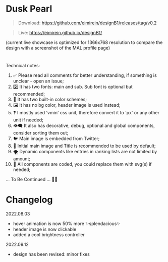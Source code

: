 # Dusk Pearl
> Download: https://github.com/eimirein/designB1/releases/tag/v0.2

> Live: https://eimirein.github.io/designB1/

(current live showcase is optimized for 1366x768 resolution to compare the design with a screenshot of the MAL profile page)
#
Technical notes:
1. ✅ Please read all comments for better understanding, if something is unclear - open an issue;
2. 2️⃣ It has two fonts: main and sub. Sub font is optional but recommended;
3. 🎨 It has two built-in color schemes;
4. 🖼 It has no bg color, header image is used instead;
5. ❓ I mostly used 'vmin' css unit, therefore convert it to 'px' or any other unit if needed;
6. 👁‍🗨 It also has decorative, debug, optional and global components, consider sorting them out;
7. 🐦 Main image is embedded from Twitter;
8. 💖 Initial main image and Title is recommended to be used by default;
9. 🌪 Dynamic components like entries in ranking lists are not limited by amount;
10. 🧩 All components are coded, you could replace them with svg(s) if needed;

... To Be Continued ... 🐾💤
# Changelog
2022.08.03
- hover animation is now 50% more ✨splendacious✨
- header image is now clickable
- added a cool brightness controller

2022.09.12
- design has been revised: minor fixes
